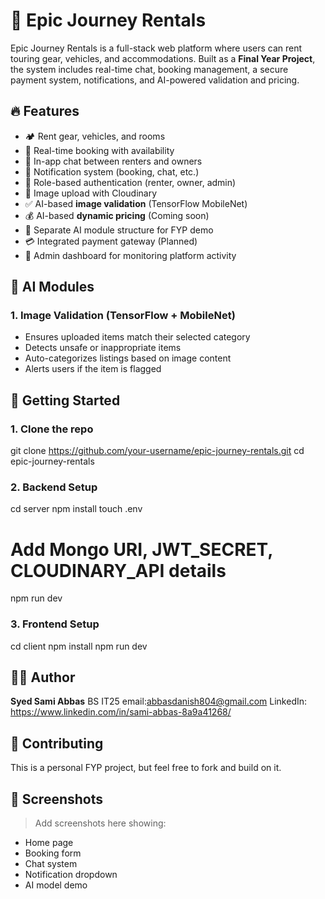 <!-- # React + Vite

This template provides a minimal setup to get React working in Vite with HMR and some ESLint rules.

Currently, two official plugins are available:

- [@vitejs/plugin-react](https://github.com/vitejs/vite-plugin-react/blob/main/packages/plugin-react) uses [Babel](https://babeljs.io/) for Fast Refresh
- [@vitejs/plugin-react-swc](https://github.com/vitejs/vite-plugin-react/blob/main/packages/plugin-react-swc) uses [SWC](https://swc.rs/) for Fast Refresh

## Expanding the ESLint configuration

If you are developing a production application, we recommend using TypeScript with type-aware lint rules enabled. Check out the [TS template](https://github.com/vitejs/vite/tree/main/packages/create-vite/template-react-ts) for information on how to integrate TypeScript and [`typescript-eslint`](https://typescript-eslint.io) in your project.
 -->

# 🚐 Epic Journey Rentals

Epic Journey Rentals is a full-stack web platform where users can rent touring gear, vehicles, and accommodations. Built as a **Final Year Project**, the system includes real-time chat, booking management, a secure payment system, notifications, and AI-powered validation and pricing.


## 🔥 Features

- 🏕️ Rent gear, vehicles, and rooms
- 📅 Real-time booking with availability
- 💬 In-app chat between renters and owners
- 🔔 Notification system (booking, chat, etc.)
- 👤 Role-based authentication (renter, owner, admin)
- 📸 Image upload with Cloudinary
- ✅ AI-based **image validation** (TensorFlow MobileNet)
- 💰 AI-based **dynamic pricing** (Coming soon)
- 🧠 Separate AI module structure for FYP demo
- 💳 Integrated payment gateway (Planned)
- 🧾 Admin dashboard for monitoring platform activity


## 🧠 AI Modules

### 1. Image Validation (TensorFlow + MobileNet)
- Ensures uploaded items match their selected category
- Detects unsafe or inappropriate items
- Auto-categorizes listings based on image content
- Alerts users if the item is flagged

         



## 🚀 Getting Started

### 1. Clone the repo


git clone https://github.com/your-username/epic-journey-rentals.git
cd epic-journey-rentals


### 2. Backend Setup


cd server
npm install
touch .env
# Add Mongo URI, JWT_SECRET, CLOUDINARY_API details
npm run dev

### 3. Frontend Setup


cd client
npm install
npm run dev







## 🧑‍💻 Author

**Syed Sami Abbas**
BS IT25
email:abbasdanish804@gmail.com
LinkedIn: https://www.linkedin.com/in/sami-abbas-8a9a41268/


## 🤝 Contributing

This is a personal FYP project, but feel free to fork and build on it.


## 📸 Screenshots

> Add screenshots here showing:

* Home page
* Booking form
* Chat system
* Notification dropdown
* AI model demo

